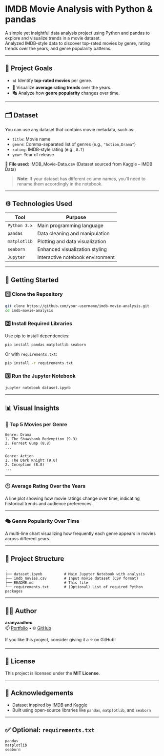 # IMDB Movie Analysis with Python & pandas

A simple yet insightful data analysis project using Python and pandas to explore and visualize trends in a movie dataset.  
Analyzed IMDB-style data to discover top-rated movies by genre, rating trends over the years, and genre popularity patterns.

---

## 📌 Project Goals

- 📊 Identify **top-rated movies** per genre.
- 📅 Visualize **average rating trends** over the years.
- 🎭 Analyze how **genre popularity** changes over time.

---

## 🗂️ Dataset

You can use any dataset that contains movie metadata, such as:

- `title`: Movie name
- `genre`: Comma-separated list of genres (e.g., `"Action,Drama"`)
- `rating`: IMDB-style rating (e.g., `8.7`)
- `year`: Year of release


📁 **File used:** IMDB_Movie-Data.csv (Dataset sourced from Kaggle – IMDB Data)

> **Note**: If your dataset has different column names, you’ll need to rename them accordingly in the notebook.

---

## ⚙️ Technologies Used

| Tool          | Purpose                          |
|---------------|----------------------------------|
| `Python 3.x`  | Main programming language        |
| `pandas`      | Data cleaning and manipulation   |
| `matplotlib`  | Plotting and data visualization  |
| `seaborn`     | Enhanced visualization styling   |
| `Jupyter`     | Interactive notebook environment |

---

## 🚀 Getting Started

### 1️⃣ Clone the Repository

```bash
git clone https://github.com/your-username/imdb-movie-analysis.git
cd imdb-movie-analysis
```

### 2️⃣ Install Required Libraries

Use pip to install dependencies:

```bash
pip install pandas matplotlib seaborn
```

Or with `requirements.txt`:

```bash
pip install -r requirements.txt
```

### 3️⃣ Run the Jupyter Notebook

```bash
jupyter notebook dataset.ipynb
```

---

## 📊 Visual Insights

### 🎥 Top 5 Movies per Genre

```
Genre: Drama
1. The Shawshank Redemption (9.3)
2. Forrest Gump (8.8)
...

Genre: Action
1. The Dark Knight (9.0)
2. Inception (8.8)
...
```

---

### 🕒 Average Rating Over the Years

A line plot showing how movie ratings change over time, indicating historical trends and audience preferences.

---

### 🎭 Genre Popularity Over Time

A multi-line chart visualizing how frequently each genre appears in movies across different years.

---

## 📁 Project Structure

```
.
├── dataset.ipynb          # Main Jupyter Notebook with analysis
├── imdb_movies.csv        # Input movie dataset (CSV format)
├── README.md              # This file
└── requirements.txt       # (Optional) List of required Python packages
```

---

## 🙋‍♂️ Author

**aranyaadheu**  
📫 [Portfolio](https://aranyaadheu.vercel.app/) • 🌐 [GitHub](https://github.com/aranyaadheu)

If you like this project, consider giving it a ⭐ on GitHub!

---

## 📜 License

This project is licensed under the **MIT License**.

---

## 📎 Acknowledgements

- Dataset inspired by [IMDB](https://www.imdb.com/) and [Kaggle](https://www.kaggle.com/)
- Built using open-source libraries like `pandas`, `matplotlib`, and `seaborn`

---

## ✅ Optional: `requirements.txt`

```
pandas
matplotlib
seaborn
```

